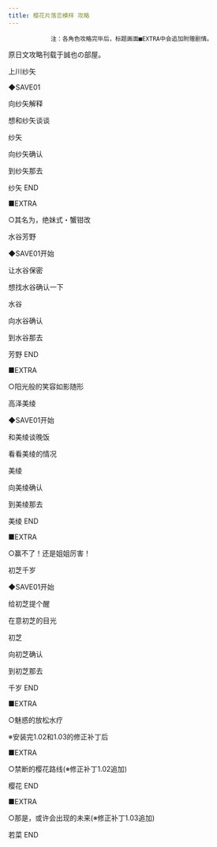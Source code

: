 ```yaml
---
title: 樱花片落恋模样 攻略
---
```


                注：各角色攻略完毕后，标题画面■EXTRA中会追加附赠剧情。

原日文攻略刊载于誠也の部屋。



上川纱矢



◆SAVE01

向纱矢解释

想和纱矢谈谈

纱矢

向纱矢确认

到纱矢那去



纱矢 END



■EXTRA

○其名为，绝妹式・蟹钳改



水谷芳野



◆SAVE01开始

让水谷保密

想找水谷确认一下

水谷

向水谷确认

到水谷那去



芳野 END



■EXTRA

○阳光般的笑容如影随形



高泽美绫



◆SAVE01开始

和美绫谈晚饭

看看美绫的情况

美绫

向美绫确认

到美绫那去



美绫 END



■EXTRA

○赢不了！还是姐姐厉害！



初芝千岁



◆SAVE01开始

给初芝提个醒

在意初芝的目光

初芝

向初芝确认

到初芝那去



千岁 END



■EXTRA

○魅惑的放松水疗



※安装完1.02和1.03的修正补丁后

■EXTRA

○禁断的樱花路线(※修正补丁1.02追加)



樱花 END



■EXTRA

○那是，或许会出现的未来(※修正补丁1.03追加)



若菜 END


              
